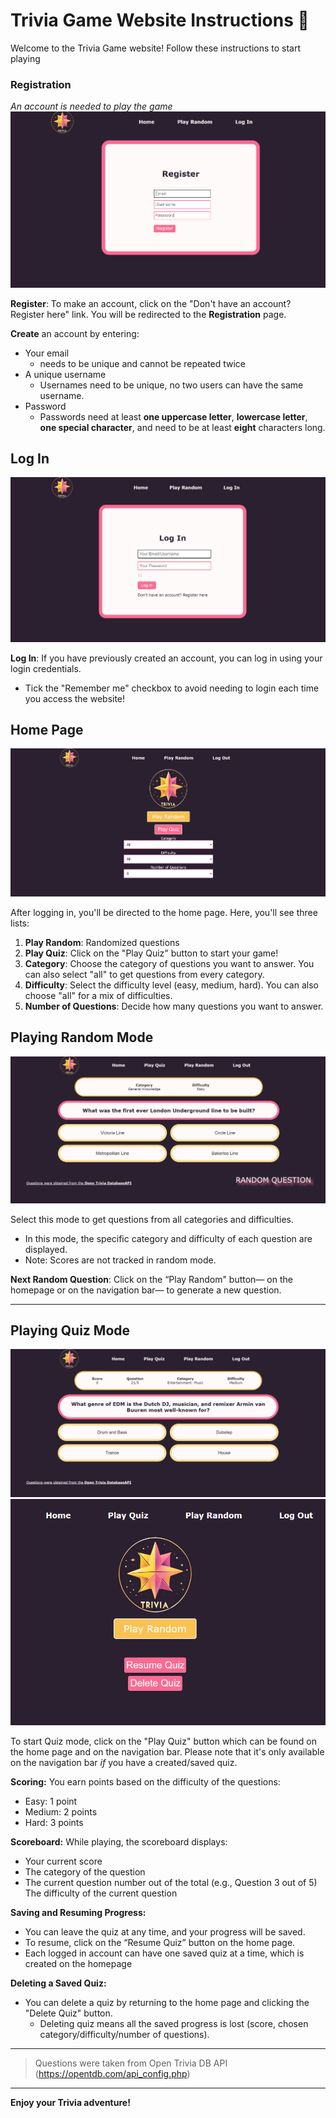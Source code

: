 # Trivia Game Website Instructions 🚀<!-- AN: "Website" Instructions? Consider just using "Trivia Game" or "Trivia Game Web Application"? -->

Welcome to the Trivia Game website! Follow these instructions to start playing

<!-- AN: Steps? What steps? -->
<!-- AF: changed from "steps" to instructions -->
<!-- AN: These still aren't really instructions.. just aspects of the web app. Instructions would be more like: (1) Navigate to <ip address:port>. You will see a log in screen. (2) Click register. (3) Register an account. (4) Log in. (5) Click Play Random or set parameters and click Play Quiz... something like this, though I don't think its necessary. -->



<!-- AN: Do you need an account to play? -->
<!-- AF: added in the note "an account is needed to play the game" -->
<!-- AN: Big Heading 1 for a single sentence. -->

<!-- J: the heading sizes are a bit confusing. maybe make creating an account the main title and make log in the same size as registration. Or put login below registration-->
<!-- AF: made it an h1 tag instead of an h2 -->

<!-- AN: The order and organization here is illogical. You can't log in without having registered. Logging in is also not part of creating an account. -->
<!-- AF: Got rid of the h1 title "Creating an account". Changed it so that registration is at the top. -->


### Registration
_An account is needed to play the game_
![image](/docs/images/RegisterSS.png)

**Register**: To make an account, click on the "Don't have an account? Register here" link. You will be redirected to the **Registration** page.

**Create** an account by entering:

<!-- J: emails also need to be unique -->

- Your email 
  - needs to be unique and cannot be repeated twice
- A unique username
  - Usernames need to be unique, no two users can have the same username.
- Password
  - Passwords need at least **one uppercase letter**, **lowercase letter**, **one special character**, and need to be at least **eight** characters long.

<!-- AN: You cannot create an account on the login page. Also need a step telling them to sit some button. Also consider telling them the password requirements. -->
<!-- AF: added a line saying users need to click on the "Don't have an acc..." button -->

## Log In
![image](/docs/images/LoginSS.png)

**Log In**: If you have previously created an account, you can log in using your login credentials.

- Tick the "Remember me" checkbox to avoid needing to login each time you access the website!
  <!-- AN: Logging in should be its own section. -->
  <!-- AF: yessir 🫡 -->

## Home Page
![HomepageScreenshot](/docs/Images/HomepageSS.png)

After logging in, you'll be directed to the home page. Here, you'll see three lists: <!-- AN: drop-down/dropdown list/menu, not "drop down" -->
<!-- AN: You say three but have a 5-item list. These are also not lists. They are buttons and dropdown menus. -->

<!-- AN: Jas will also add a Play Random button to the homepage. Please mention this. -->
<!-- AF: Added that line in! -->

1. **Play Random**: Randomized questions
2. **Play Quiz**: Click on the "Play Quiz" button to start your game!
3. **Category**: Choose the category of questions you want to answer. You can also select "all" to get questions from every category.
4. **Difficulty**: Select the difficulty level (easy, medium, hard). You can also choose "all" for a mix of difficulties.
5. **Number of Questions**: Decide how many questions you want to answer.

## Playing Random Mode
![PlayRandomScreenshot](/docs/Images/PlayRandomSS.png)

Select this mode to get questions from all categories and difficulties.

- In this mode, the specific category and difficulty of each question are displayed.
- Note: Scores are not tracked in random mode.

<!-- AN: This isn't a list -->
<!-- J: you can also click play random on the nav bar -->
<!-- AF: added that in! -->

**Next Random Question**: Click on the “Play Random" button— on the homepage or on the navigation bar— to generate a new question.
<!-- AN: There is no "Random Question" button on the navbar. -->
<!-- AF: Changed it to be "Play Random" instead of "Random Question" -->

---

## Playing Quiz Mode
![PlayQuizScreenshot](/docs/Images/PlayQuizSS.png)
![HomePage](/docs/Images/Saving_DeletingQuiz.png)

<!-- AN: How do you start Quiz mode? Why isn't there a button at the top like Play Random? Is Quiz Mode endless? What IS quiz mode? Imagine explaining this to someone new. -->
<!-- AF: added the following two lines in to address your comment! -->

To start Quiz mode, click on the "Play Quiz" button which can be found on the home page and on the navigation bar. Please note that it's only available on the navigation bar *if* you have a created/saved quiz.
<!-- AN: The "Play Quiz" button only appears in the navbar when there is a quiz created for the user already and does not allow the user to create/start a new quiz -->
<!-- AF: added that as a note..."Please note that..."-->

**Scoring:**
You earn points based on the difficulty of the questions:

- Easy: 1 point
- Medium: 2 points
- Hard: 3 points

**Scoreboard:**
While playing, the scoreboard displays:

- Your current score
- The category of the question
- The current question number out of the total (e.g., Question 3 out of 5)
  The difficulty of the current question

**Saving and Resuming Progress:**

- You can leave the quiz at any time, and your progress will be saved.
- To resume, click on the “Resume Quiz” button on the home page.
- Each logged in account can have one saved quiz at a time, which is created on the homepage

<!-- AN: Inconsistent colon and section heading use -->

**Deleting a Saved Quiz:**

- You can delete a quiz by returning to the home page and clicking the "Delete Quiz" button. 
  - Deleting quiz means all the saved progress is lost (score, chosen category/difficulty/number of questions). 
---

> Questions were taken from Open Trivia DB API (https://opentdb.com/api_config.php)

<!-- J: add an ending note like have fun playing or smt -->
<!-- AF: added one! -->
<!-- AN: Great idea, but not as a heading. -->
<!-- AF: Made it bolded instead -->

---

**Enjoy your Trivia adventure!**
